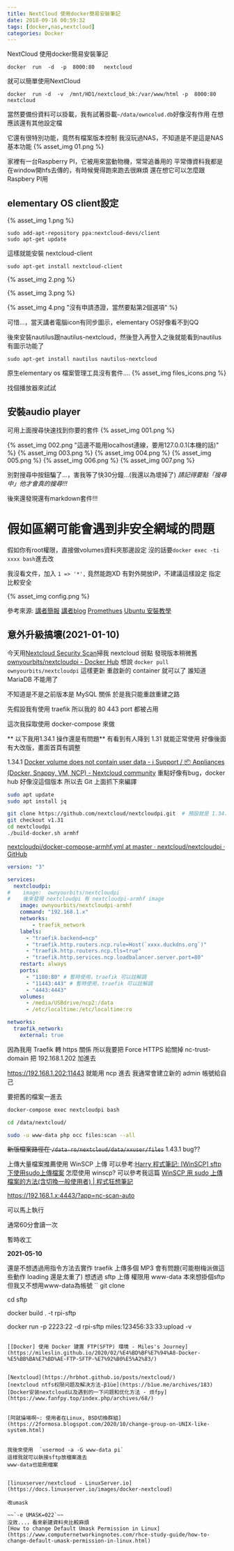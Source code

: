 ```yaml
---
title: NextCloud 使用docker簡易安裝筆記
date: 2018-09-16 00:59:32
tags: [docker,nas,nextcloud]
categories: Docker
---
```

NextCloud 使用docker簡易安裝筆記

<!--more-->
```
docker  run  -d  -p  8000:80   nextcloud
```

就可以簡單使用NextCloud

```
docker  run -d  -v  /mnt/HD1/nextcloud_bk:/var/www/html -p  8000:80 nextcloud
```
當然要備份資料可以掛載，我有試著掛載`~/data/owncolud.db`好像沒有作用
在想應該還有其他設定檔

它還有很特別功能，竟然有檔案版本控制
我沒玩過NAS，不知道是不是這是NAS基本功能
{% asset_img 01.png %}


家裡有一台Raspberry PI，它被用來當動物機，常常追番用的
平常傳資料我都是在window開hfs去傳的，有時候覺得跑來跑去很麻煩
還在想它可以怎麼跟Raspbery PI用

## elementary OS client設定

{% asset_img 1.png  %}

```
sudo add-apt-repository ppa:nextcloud-devs/client
sudo apt-get update
```
這樣就能安裝 nextcloud-client 
```
sudo apt-get install nextcloud-client
```

{% asset_img 2.png  %}

{% asset_img 3.png  %}

{% asset_img 4.png "沒有申請憑證，當然要點第2個選項" %}

可惜...，當天講者電腦icon有同步圖示，elementary OS好像看不到QQ

後來安裝nautilus跟nautilus-nextcloud，然後登入再登入之後就能看到nautilus有圖示功能了
```
sudo apt-get install nautilus nautilus-nextcloud
```
原生elementary os 檔案管理工具沒有套件....
{% asset_img files_icons.png  %}

找個播放器來試試

##  安裝audio player

可用上面搜尋快速找到你要的套件
{% asset_img 001.png  %}

{% asset_img 002.png "這邊不能用localhost連線，要用127.0.0.1(本機的話)" %}
{% asset_img 003.png  %}
{% asset_img 004.png  %}
{% asset_img 005.png  %}
{% asset_img 006.png  %}
{% asset_img 007.png  %}

別對搜尋中按鈕騙了...，害我等了快30分鐘...(我還以為壞掉了)
*請記得要點「搜尋中」他才會真的搜尋!!!*

後來還發現還有markdown套件!!!

# 假如區網可能會遇到非安全網域的問題

假如你有root權限，直接做volumes資料夾那邊設定
沒的話要`docker exec -ti xxxx bash`進去改

我沒看文件，加入 `1 => '*',`
竟然能跑XD
有對外開放IP，不建議這樣設定
指定比較安全

{% asset_img config.png  %}


參考來源:
[講者簡報](http://bit.ly/sakana20180915)
[講者blog](http://sakananote2.blogspot.com/)
[Promethues](https://docs.google.com/presentation/d/1aZzPbmhYfa51MsoK4FskQPeoIL6AqMXVzW5eQRiTfhw/edit#slide=id.g426e3e8d8f_1_0)
[Ubuntu 安裝教學](https://www.techrepublic.com/article/how-to-install-the-nextcloud-client-on-ubuntu/)


## 意外升級搞壞(2021-01-10)

今天用[Nextcloud Security Scan](https://scan.nextcloud.com/)掃我 nextcloud 弱點
發現版本稍微舊
[ownyourbits/nextcloudpi - Docker Hub](https://hub.docker.com/r/ownyourbits/nextcloudpi)
想說 `docker pull ownyourbits/nextcloudpi` 這樣更新
重啟新的 container 就可以了
誰知道 MariaDB 不能用了

不知道是不是之前版本是 MySQL 關係
於是我只能重啟重建之路

先假設我有使用 traefik 
所以我的 80 443 port 都被占用

這次我採取使用 docker-compose 來做

** 以下我用1.34.1 操作還是有問題**
有看到有人降到 1.31 就能正常使用
好像後面有大改版，畫面首頁有調整

1.34.1
[Docker volume does not contain user data - ℹ️ Support / 📦 Appliances (Docker, Snappy, VM, NCP) - Nextcloud community](https://help.nextcloud.com/t/docker-volume-does-not-contain-user-data/101808/25)
重點好像有bug，docker hub 好像沒這個版本
所以去 Git 上面抓下來編譯

```sh
sudo apt update
sudo apt install jq

git clone https://github.com/nextcloud/nextcloudpi.git  # 預設就是 1.34.1
git checkout v1.31
cd nextcloudpi
./build-docker.sh armhf
```


[nextcloudpi/docker-compose-armhf.yml at master · nextcloud/nextcloudpi · GitHub](https://github.com/nextcloud/nextcloudpi/blob/master/docker-compose-armhf.yml)
```yml
version: "3"

services:
  nextcloudpi:
#    image:  ownyourbits/nextcloudpi
#    後來發現 nextcloudpi 有 nextcloudpi-armhf image
    image: ownyourbits/nextcloudpi-armhf
    command: "192.168.1.x"
    networks:
        - traefik_network
    labels:
      - "traefik.backend=ncp"
      - "traefik.http.routers.ncp.rule=Host(`xxxx.duckdns.org`)"
      - "traefik.http.routers.ncp.tls=true"
      - "traefik.http.services.ncp.loadbalancer.server.port=80"
    restart: always
    ports:
      - "1180:80" # 暫時使用，traefik 可以註解調
      - "11443:443" # 暫時使用，traefik 可以註解調
      - "4443:4443"
    volumes:
      - /media/USBdrive/ncp2:/data
      - /etc/localtime:/etc/localtime:ro

networks:
  traefik_network:
    external: true

```


因為我用 Traefik 轉 https 關係
所以我要把 Force HTTPS 給關掉
nc-trust-domain 把 192.168.1.202 加進去

https://192.168.1.202:11443 就能用 ncp 進去
我通常會建立新的 admin 帳號給自己

要把舊的檔案一進去

```sh
docker-compose exec nextcloudpi bash

cd /data/nextcloud/

sudo -u www-data php occ files:scan --all

```

~~新版檔案路徑在 `/data-ro/nextcloud/data/xxuser/files`~~ 1.43.1 bug??

上傳大量檔案推薦使用 WinSCP 上傳
可以參考:[Harry 程式筆記: [WinSCP] sftp下使用sudo上傳檔案](https://harry-lin.blogspot.com/2019/05/winscp-sftpsudo.html)
怎麼使用 winscp? 可以參考我這篇 [WinSCP 用 sudo 上傳檔案的方法(含切換一般使用者) | 程式狂想筆記](https://malagege.github.io/blog/2020/01/10/WinSCP%20%E7%94%A8%20sudo%20%E4%B8%8A%E5%82%B3%E6%AA%94%E6%A1%88%E7%9A%84%E6%96%B9%E6%B3%95/)

https://192.168.1.x:4443/?app=nc-scan-auto

可以馬上執行

通常60分會讀一次

暫時收工

**2021-05-10**

還是不想透過用指令方法去實作
traefik 上傳多個 MP3 會有問題(可能樹梅派做這些動作 loading 還是太重了)
想透過 sftp 上傳 權限用 www-data
本來想掛個sftp
但我又不想用www-data為帳號
``
git clone 

cd sftp 

docker build . -t rpi-sftp

docker run -p 2223:22 -d rpi-sftp miles:123456:33:33:upload -v
```

[[Docker] 使用 Docker 建置 FTP(SFTP) 環境 - Miles's Journey](https://mileslin.github.io/2020/02/%E4%BD%BF%E7%94%A8-Docker-%E5%BB%BA%E7%BD%AE-FTP-SFTP-%E7%92%B0%E5%A2%83/)


[Nextcloud](https://hrbhot.github.io/posts/nextcloud/)
[nextcloud ntfs权限问题及解决方法-β1ùe](https://b1ue.me/archives/183)
[Docker安装nextcloud以及遇到的一下问题和优化方法 - 烦fpy](https://www.fanfpy.top/index.php/archives/68/)


[阿就操場啊~: 使用者在Linux, BSD切換群組](https://2formosa.blogspot.com/2020/10/change-group-on-UNIX-like-system.html)


我後來使用  `usermod -a -G www-data pi`
這樣我就可以執接sftp放檔案進去
www-data也能刪檔案


[linuxserver/nextcloud - LinuxServer.io](https://docs.linuxserver.io/images/docker-nextcloud)

改umask

~~`-e UMASK=022`~~
沒效...，看來新建資料夾比較麻煩
[How to change Default Umask Permission in Linux](https://www.computernetworkingnotes.com/rhce-study-guide/how-to-change-default-umask-permission-in-linux.html)